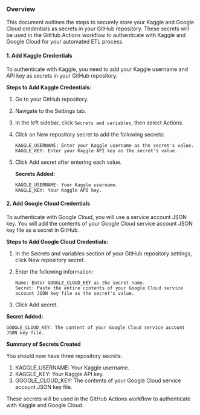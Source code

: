### **Overview**

This document outlines the steps to securely store your Kaggle and Google Cloud credentials as secrets in your GitHub repository. These secrets will be used in the GitHub Actions workflow to authenticate with Kaggle and Google Cloud for your automated ETL process.

#### **1. Add Kaggle Credentials**

To authenticate with Kaggle, you need to add your Kaggle username and API key as secrets in your GitHub repository.

**Steps to Add Kaggle Credentials:**

1. Go to your GitHub repository.

2. Navigate to the Settings tab.

3. In the left sidebar, click `Secrets and variables`, then select Actions.

4. Click on New repository secret to add the following secrets:
   
    ```
    KAGGLE_USERNAME: Enter your Kaggle username as the secret's value.
    KAGGLE_KEY: Enter your Kaggle API key as the secret's value.
    ```

6. Click Add secret after entering each value.

   **Secrets Added:**
   ```
   KAGGLE_USERNAME: Your Kaggle username.
   KAGGLE_KEY: Your Kaggle API key.
   ```
   
#### **2. Add Google Cloud Credentials**

To authenticate with Google Cloud, you will use a service account JSON key. You will add the contents of your Google Cloud service account JSON key file as a secret in GitHub.

**Steps to Add Google Cloud Credentials:**

1. In the Secrets and variables section of your GitHub repository settings, click New repository secret.

2. Enter the following information:
   
    ```
    Name: Enter GOOGLE_CLOUD_KEY as the secret name.
    Secret: Paste the entire contents of your Google Cloud service account JSON key file as the secret's value.
    ```
    
4. Click Add secret.

**Secret Added:**

    GOOGLE_CLOUD_KEY: The content of your Google Cloud service account JSON key file.

**Summary of Secrets Created**

You should now have three repository secrets:

1. KAGGLE_USERNAME: Your Kaggle username.
2. KAGGLE_KEY: Your Kaggle API key.
3. GOOGLE_CLOUD_KEY: The contents of your Google Cloud service account JSON key file.

These secrets will be used in the GitHub Actions workflow to authenticate with Kaggle and Google Cloud.

